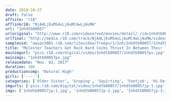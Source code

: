 ```yaml
---
date: 2018-10-27
draft: false
affsite: "r18"
afflinkr18: "NjA4LjEuMS4xLjAuMC4wLjAuMA"
url: "1nhdtb00057"
urloriginal: "http://www.r18.com/videos/vod/movies/detail/-/id=1nhdtb00057"
urlfinal: "http://media.r18.com/track/NjA4LjEuMS4xLjAuMC4wLjAuMA/videos/vod/movies/detail/-/id=1nhdtb00057"
samplevid: "awspv3001.r18.com/litevideo/freepv/1/1nh/1nhdtb00057/1nhdtb00057_dmb_w.mp4"
title: "Molester Teachers Get Rock Hard Cocks Thrust In Between Their Thighs And Get Them So Excited That These Horny Ladies Start Thigh Rubbing Them Dicks"
mainimgurl: "pics.r18.com/digital/video/1nhdtb00057/1nhdtb00057ps.jpg"
mainimgs: "1nhdtb00057ps.jpg"
releasedate: "Nov. 02, 2017"
duration: 186
productioncomp: "Natural High"
girls: ['----']
categories: ['Older Sister', 'Groping', 'Squirting', 'Footjob', 'Hi-Def']
imgurls: ['pics.r18.com/digital/video/1nhdtb00057/1nhdtb00057jp-1.jpg', 'pics.r18.com/digital/video/1nhdtb00057/1nhdtb00057jp-2.jpg', 'pics.r18.com/digital/video/1nhdtb00057/1nhdtb00057jp-3.jpg', 'pics.r18.com/digital/video/1nhdtb00057/1nhdtb00057jp-4.jpg', 'pics.r18.com/digital/video/1nhdtb00057/1nhdtb00057jp-5.jpg', 'pics.r18.com/digital/video/1nhdtb00057/1nhdtb00057jp-6.jpg', 'pics.r18.com/digital/video/1nhdtb00057/1nhdtb00057jp-7.jpg', 'pics.r18.com/digital/video/1nhdtb00057/1nhdtb00057jp-8.jpg', 'pics.r18.com/digital/video/1nhdtb00057/1nhdtb00057jp-9.jpg', 'pics.r18.com/digital/video/1nhdtb00057/1nhdtb00057jp-10.jpg', 'pics.r18.com/digital/video/1nhdtb00057/1nhdtb00057jp-11.jpg', 'pics.r18.com/digital/video/1nhdtb00057/1nhdtb00057jp-12.jpg', 'pics.r18.com/digital/video/1nhdtb00057/1nhdtb00057jp-13.jpg', 'pics.r18.com/digital/video/1nhdtb00057/1nhdtb00057jp-14.jpg', 'pics.r18.com/digital/video/1nhdtb00057/1nhdtb00057jp-15.jpg', 'pics.r18.com/digital/video/1nhdtb00057/1nhdtb00057jp-16.jpg', 'pics.r18.com/digital/video/1nhdtb00057/1nhdtb00057jp-17.jpg', 'pics.r18.com/digital/video/1nhdtb00057/1nhdtb00057jp-18.jpg', 'pics.r18.com/digital/video/1nhdtb00057/1nhdtb00057jp-19.jpg', 'pics.r18.com/digital/video/1nhdtb00057/1nhdtb00057jp-20.jpg']
imgs: ['1nhdtb00057jp-1.jpg', '1nhdtb00057jp-2.jpg', '1nhdtb00057jp-3.jpg', '1nhdtb00057jp-4.jpg', '1nhdtb00057jp-5.jpg', '1nhdtb00057jp-6.jpg', '1nhdtb00057jp-7.jpg', '1nhdtb00057jp-8.jpg', '1nhdtb00057jp-9.jpg', '1nhdtb00057jp-10.jpg', '1nhdtb00057jp-11.jpg', '1nhdtb00057jp-12.jpg', '1nhdtb00057jp-13.jpg', '1nhdtb00057jp-14.jpg', '1nhdtb00057jp-15.jpg', '1nhdtb00057jp-16.jpg', '1nhdtb00057jp-17.jpg', '1nhdtb00057jp-18.jpg', '1nhdtb00057jp-19.jpg', '1nhdtb00057jp-20.jpg']
---
```


